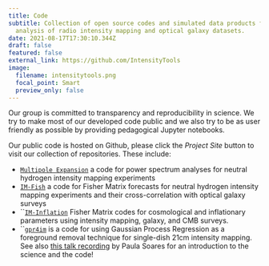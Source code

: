 ```yaml
---
title: Code
subtitle: Collection of open source codes and simulated data products for the
  analysis of radio intensity mapping and optical galaxy datasets.
date: 2021-08-17T17:30:10.344Z
draft: false
featured: false
external_link: https://github.com/IntensityTools
image:
  filename: intensitytools.png
  focal_point: Smart
  preview_only: false
---
```

Our group is committed to transparency and reproducibility in science. We try to make most of our developed code public and we also try to be as user friendly as possible by providing pedagogical Jupyter notebooks. 

Our public code is hosted on Github, please click the *Project Site* button to visit our collection of repositories. These include:

* [`Multipole Expansion`](https://github.com/IntensityTools/MultipoleExpansion) a code for power spectrum analyses for neutral hydrogen intensity mapping experiments
* [`IM-Fish`](https://github.com/IntensityTools/IM-Fish) a code for Fisher Matrix forecasts for neutral hydrogen intensity mapping experiments and their cross-correlation with optical galaxy surveys
* ``[`IM-Inflation`](https://github.com/IntensityTools/IM-Inflation) Fisher Matrix codes for cosmological and inflationary parameters using intensity mapping, galaxy, and CMB surveys.
* ``[`gpr4im`](https://github.com/IntensityTools/gpr4im) is a code for using Gaussian Process Regression as a foreground removal technique for single-dish 21cm intensity mapping. See also [this talk recording](https://www.youtube.com/watch?v=PkUfG2yKSPA) by Paula Soares for an introduction to the science and the code!
